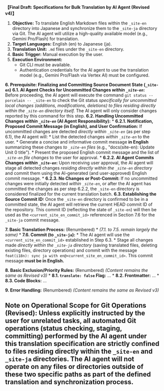 **【Final Draft: Specifications for Bulk Translation by AI Agent (Revised v4)】**

1.  **Objective:** To translate English Markdown files within the  `_site-en`  directory into Japanese and synchronize them to the  `_site-ja`  directory via Git. The AI agent will utilize a high-quality available model (e.g., Gemini Pro/Flash) for translation.
2.  **Target Languages:** English (en) to Japanese (ja).
3.  **Translation Unit:** `.md` files under the  `_site-en`  directory.
4.  **Basic Trigger:** Manual execution by the user.
5.  **Execution Environment:**
    *   Git CLI must be available.
    *   Authentication credentials for the AI agent to use the translation model (e.g., Gemini Pro/Flash via Vertex AI) must be configured.

**6. Prerequisite: Finalizing and Committing Source Document State (`_site-en`)**
    **6.1. AI Agent Checks for Uncommitted Changes *within `_site-en`*:** Before proceeding, the AI agent will execute the command `git status --porcelain -- _site-en` to check the Git status *specifically for uncommitted local changes (additions, modifications, deletions) to files residing directly within the `_site-en` directory itself.* The AI agent will only consider changes reported by this command for this step.
    **6.2. Handling Uncommitted Changes *within `_site-en`* (AI Agent Responsibility):**
        *   **6.2.1. Notification, Proposed Commit Message (in English), and User Confirmation:** If uncommitted changes are detected *directly within `_site-en`* (as per step 6.1), the AI agent will:
            *   List the detected changes *within `_site-en`* to the user.
            *   Generate a concise and informative commit message **in English** summarizing these changes *to `_site-en` files* (e.g., "docs(site-en): Update Unit 0 title").
            *   Present the proposed English commit message and the list of *`_site-en` file changes* to the user for approval.
        *   **6.2.2. AI Agent Commits Changes *within `_site-en`*:** Upon receiving user approval, the AI agent will stage all detected changes *residing directly within the `_site-en` directory* and commit them using the AI-generated (and user-approved) English commit message.
        *   **6.2.3. No Changes or Post-Commit:** If no uncommitted changes were initially detected *within `_site-en`*, or after the AI agent has committed the changes as per step 6.2.2, the `_site-en` directory is considered finalized for the current translation batch.
    **6.3. Establishing the Source Commit ID:** Once the `_site-en` directory is confirmed to be in a committed state, the AI agent will retrieve the current HEAD commit ID of the repository. This commit ID (reflecting the state of `_site-en`) will then be used as the `<current_site_en_commit_id>` referenced in Section 7.6 for the `_site-ja` commit message.

**7. Basic Translation Process:** (Renumbered)
    *   *(7.1. to 7.5. remain largely the same)*
    *   **7.6. Commit (to `_site-ja`):**
        *   The AI agent will use the `<current_site_en_commit_id>` established in Step 6.3.
        *   Stage all changes made *directly within the `_site-ja` directory* (saving translated files, deleting existing files, directory operations) and commit with the message `feat(i18n): sync ja with en@<current_site_en_commit_id>`. This commit message **must be in English.**

**8. Basic Exclusion/Priority Rules:** (Renumbered) *(Content remains the same as Revised v3)*
    *   **8.1.  `translate: false`  Flag:** ...
    *   **8.2. Frontmatter:** ...
    *   **8.3. Code Blocks:** ...

**9. Error Handling:** (Renumbered) *(Content remains the same as Revised v3)*

**Note on Operational Scope for Git Operations (Revised):**
Unless explicitly instructed by the user for unrelated tasks, all automated Git operations (status checking, staging, committing) performed by the AI agent under this translation specification are **strictly confined to files residing directly within the `_site-en` and `_site-ja` directories.** The AI agent will not operate on any files or directories outside of these two specific paths as part of the defined translation and synchronization process.
---